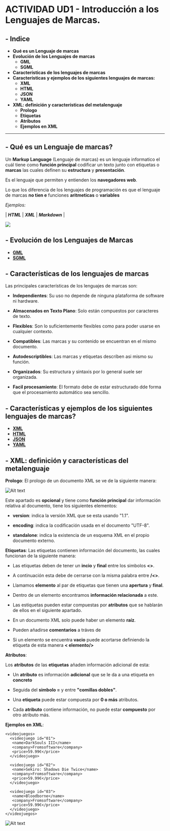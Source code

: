 # ACTIVIDAD UD1 - Introducción a los Lenguajes de Marcas.  #

## - **Indice** ##
+ **Qué es un Lenguaje de marcas**
+ **Evolución de los Lenguajes de marcas**
  + **GML**
  + **SGML**
+ **Características de los lenguajes de marcas**
+ **Características y ejemplos de los siguientes lenguajes de marcas:**
  + **XML**
  + **HTML**
  + **JSON**
  + **YAML** 
+ **XML: definición y características del metalenguaje**
  + **Prologo**
  + **Etiquetas**
  + **Atributos**
  + **Ejemplos en XML**

-----------------------------------------

## - **Qué es un Lenguaje de marcas?** 

Un **Markup Language** (Lenguaje de marcas) es un lenguaje informatico el cuál tiene como **función principal** codificar un texto junto con etiquetas o **marcas** las cuales definen su **estructura** y **presentación**.

Es el lenguaje que permiten y entienden los **navegadores web**. 

Lo que los diferencia de los lenguajes de programación es que el lenguaje de marcas **no tien   e** funciones **aritmeticas** o **variables**

*Ejemplos:*

| **_HTML_** | **_XML_** | **_Markdown_** |

![](https://www.institutoserlog.com/wp-content/uploads/2019/08/web.jpg)


## - **Evolución de los Lenguajes de Marcas** 
* **[GML](%20GML.md)**
* **[SGML](SGML.md)**

## - **Características de los lenguajes de marcas** 

Las principales características de los lenguajes de marcas son:

+ **Independientes**: Su uso no depende de ninguna plataforma de software ni hardware.

+ **Almacenados en Texto Plano**: Solo están compuestos por caracteres de texto.

+ **Flexibles**: Son lo suficientemente flexibles como para poder usarse en cualquier contexto.

+ **Compatibles**: Las marcas y su contenido se encuentran en el mismo documento.

+ **Autodescriptibles**: Las marcas y etiquetas descríben asi mismo su función.

+ **Organizados**: Su estructura y sintaxis por lo general suele ser organizada.

+ **Facil procesamiento**: El formato debe de estar estructurado dde forma que el procesamiento automático sea sencillo.

## - **Características y ejemplos de los siguientes lenguajes de marcas?** 
* [**XML**](XML.md)
* [**HTML**](HTML.md)
* [**JSON**](JSON.md)
* [**YAML**](YAML.md)


## - **XML: definición y características del metalenguaje** 
**Prologo**: El prologo de un documento XML se ve de la siguiente manera:

![Alt text](<Captura de Pantalla 2023-10-29 a las 21.01.45.png>)

Este apartado es **opcional** y tiene como **función principal** dar información
relativa al documento, tiene los siguientes elementos:     

+ **version**: indica la versión XML que se esta usando "1.1".

+ **encoding**: indica la codificación usada en el documento "UTF-8".

+ **standalone**: indica la existencia de un esquema XML en el propio documento externo.

**Etiquetas**: Las etiquetas contienen información del documento, las cuales funcionan de la siguiente manera:

+ Las etiquetas deben de tener un **incio** y **final** entre los simbolos **<>**.

+ A continuación esta debe de cerrarse con la misma palabra entre **/<>**.

+ Llamamos **elemento** al par de etiquetas que tienen una **apertura** y **final**.

+ Dentro de un elemento encontramos **información relacionada** a este.

+ Las estiquetas pueden estar compuestas por **atributos** que se hablarán de 
ellos en el siguiente apartado.

+ En un documento XML solo puede haber un elemento **raíz**.

+ Pueden añadirse **comentarios** a tráves de **<!--** y 
**-->**

+ Si un elemento se encuentra **vacio** puede acortarse definiendo la etiqueta
de esta manera **< elemento/>**

**Atributos**:

Los **atributos** de las **etiquetas** añaden información adicional de esta:

+ Un **atributo** es información **adicional** que se le da a una etiqueta en
**concreto**

+ Seguida del **simbolo =** y entre **"comillas dobles"**.

+ Una **etiqueta** puede estar compuesta por **0 o más** atributos.

+ Cada **atributo** contiene información, no puede estar **compuesto** por otro atributo más.

**Ejemplos en XML**:

```
<videojuegos>
  <videojuego id="01">
   <name>DarkSouls III</name>
   <company>Fromsoftware</company>
   <price>59.99€</price>
  </videojuego>

  <videojuego id="02">
   <name>Sekiro: Shadows Die Twice</name>
   <company>Fromsoftware</company>
   <price>59.99€</price>
  </videojuego>   

  <videojuego id="03">
   <name>Bloodborne</name>
   <company>Fromsoftware</company>
   <price>59.99€</price>
  </videojuego>
</videojuegos>
```

![Alt text](<Captura de Pantalla 2023-10-29 a las 21.35.42.png>)
